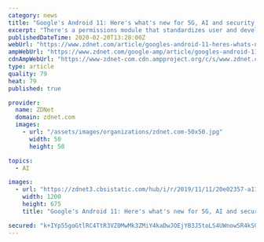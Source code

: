 ```yaml
---
category: news
title: "Google's Android 11: Here's what's new for 5G, AI and security, plus tougher data rules"
excerpt: "There's a permissions module that standardizes user and developer access to key privacy controls on Android devices, a media provider module that improves scoped storage privacy, and a Neural Networks API module that optimizes performance for AI tasks on mobile devices."
publishedDateTime: 2020-02-20T13:28:00Z
webUrl: "https://www.zdnet.com/article/googles-android-11-heres-whats-new-for-5g-ai-and-security-plus-tougher-data-rules/"
ampWebUrl: "https://www.zdnet.com/google-amp/article/googles-android-11-heres-whats-new-for-5g-ai-and-security-plus-tougher-data-rules/"
cdnAmpWebUrl: "https://www-zdnet-com.cdn.ampproject.org/c/s/www.zdnet.com/google-amp/article/googles-android-11-heres-whats-new-for-5g-ai-and-security-plus-tougher-data-rules/"
type: article
quality: 79
heat: 79
published: true

provider:
  name: ZDNet
  domain: zdnet.com
  images:
    - url: "/assets/images/organizations/zdnet.com-50x50.jpg"
      width: 50
      height: 50

topics:
  - AI

images:
  - url: "https://zdnet3.cbsistatic.com/hub/i/r/2019/11/11/20e02357-a110-4e22-bf9a-3b6763079b85/thumbnail/1200x675/237126ff8eb6572412c2e7ed55096d7b/bill-gates-i-messed-up-microsofts-chance-5dc9425d415e54000148cd05-1-nov-11-2019-13-14-17-poster.jpg"
    width: 1200
    height: 675
    title: "Google's Android 11: Here's what's new for 5G, AI and security, plus tougher data rules"

secured: "k+IYp55goGtlRC4TtR3VZ0MwMk3ZMiY4kaDwJOEjYB3J5toLS4UWnowSR4kSGL24PJWmtqAmxD9iELALdAjtNcgYaxE8CCboQgEl5xVcEu96kOluN+zYjyv9QowsuXPEzqoh4CcZ9asq4bAqo5yfci5rh54dy/kPfonyCfVKrSpY0RRIimXEKXQk3kjNeZZ3CEg/afkqXzDgeEdex4vgjt3NqWNMDWgaXV8iz1Hcuw5GQAzYkGicCqdbE5B4dzCsiKScoSJOAWlvyGf/4GsbXZ9+EhHNujgiRzf1/BOLH73kyY6oQAmDSjHGSrKBeVVC;og+hk2OZ/e2OTmSSfEbm8A=="
---
```


